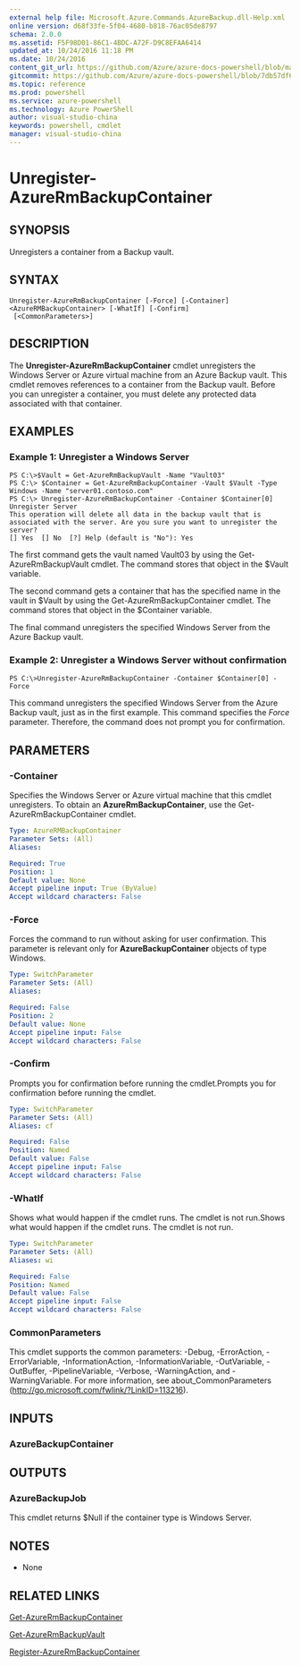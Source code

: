 ```yaml
---
external help file: Microsoft.Azure.Commands.AzureBackup.dll-Help.xml
online version: d68f33fe-5f04-4680-b818-76ac05de8797
schema: 2.0.0
ms.assetid: F5F98D01-86C1-4BDC-A72F-D9C8EFAA6414
updated_at: 10/24/2016 11:18 PM
ms.date: 10/24/2016
content_git_url: https://github.com/Azure/azure-docs-powershell/blob/master/azureps-cmdlets-docs/ResourceManager/AzureRM.Backup/v2.2.0/Unregister-AzureRmBackupContainer.md
gitcommit: https://github.com/Azure/azure-docs-powershell/blob/7db57df6b5e709a7c001e6de362a1240d7583ae8/azureps-cmdlets-docs/ResourceManager/AzureRM.Backup/v2.2.0/Unregister-AzureRmBackupContainer.md
ms.topic: reference
ms.prod: powershell
ms.service: azure-powershell
ms.technology: Azure PowerShell
author: visual-studio-china
keywords: powershell, cmdlet
manager: visual-studio-china
---
```


# Unregister-AzureRmBackupContainer

## SYNOPSIS
Unregisters a container from a Backup vault.

## SYNTAX

```
Unregister-AzureRmBackupContainer [-Force] [-Container] <AzureRMBackupContainer> [-WhatIf] [-Confirm]
 [<CommonParameters>]
```

## DESCRIPTION
The **Unregister-AzureRmBackupContainer** cmdlet unregisters the Windows Server or Azure virtual machine from an Azure Backup vault.
This cmdlet removes references to a container from the Backup vault.
Before you can unregister a container, you must delete any protected data associated with that container.

## EXAMPLES

### Example 1: Unregister a Windows Server
```
PS C:\>$Vault = Get-AzureRmBackupVault -Name "Vault03"
PS C:\> $Container = Get-AzureRmBackupContainer -Vault $Vault -Type Windows -Name "server01.contoso.com"
PS C:\> Unregister-AzureRmBackupContainer -Container $Container[0]
Unregister Server
This operation will delete all data in the backup vault that is associated with the server. Are you sure you want to unregister the server? 
[] Yes  [] No  [?] Help (default is "No"): Yes
```

The first command gets the vault named Vault03 by using the Get-AzureRmBackupVault cmdlet.
The command stores that object in the $Vault variable.

The second command gets a container that has the specified name in the vault in $Vault by using the Get-AzureRmBackupContainer cmdlet.
The command stores that object in the $Container variable.

The final command unregisters the specified Windows Server from the Azure Backup vault.

### Example 2: Unregister a Windows Server without confirmation
```
PS C:\>Unregister-AzureRmBackupContainer -Container $Container[0] -Force
```

This command unregisters the specified Windows Server from the Azure Backup vault, just as in the first example.
This command specifies the *Force* parameter.
Therefore, the command does not prompt you for confirmation.

## PARAMETERS

### -Container
Specifies the Windows Server or Azure virtual machine that this cmdlet unregisters.
To obtain an **AzureRmBackupContainer**, use the Get-AzureRmBackupContainer cmdlet.

```yaml
Type: AzureRMBackupContainer
Parameter Sets: (All)
Aliases: 

Required: True
Position: 1
Default value: None
Accept pipeline input: True (ByValue)
Accept wildcard characters: False
```

### -Force
Forces the command to run without asking for user confirmation.
This parameter is relevant only for **AzureBackupContainer** objects of type Windows.

```yaml
Type: SwitchParameter
Parameter Sets: (All)
Aliases: 

Required: False
Position: 2
Default value: None
Accept pipeline input: False
Accept wildcard characters: False
```

### -Confirm
Prompts you for confirmation before running the cmdlet.Prompts you for confirmation before running the cmdlet.

```yaml
Type: SwitchParameter
Parameter Sets: (All)
Aliases: cf

Required: False
Position: Named
Default value: False
Accept pipeline input: False
Accept wildcard characters: False
```

### -WhatIf
Shows what would happen if the cmdlet runs.
The cmdlet is not run.Shows what would happen if the cmdlet runs.
The cmdlet is not run.

```yaml
Type: SwitchParameter
Parameter Sets: (All)
Aliases: wi

Required: False
Position: Named
Default value: False
Accept pipeline input: False
Accept wildcard characters: False
```

### CommonParameters
This cmdlet supports the common parameters: -Debug, -ErrorAction, -ErrorVariable, -InformationAction, -InformationVariable, -OutVariable, -OutBuffer, -PipelineVariable, -Verbose, -WarningAction, and -WarningVariable. For more information, see about_CommonParameters (http://go.microsoft.com/fwlink/?LinkID=113216).

## INPUTS

### AzureBackupContainer

## OUTPUTS

### AzureBackupJob
This cmdlet returns $Null if the container type is Windows Server.

## NOTES
* None

## RELATED LINKS

[Get-AzureRmBackupContainer](.\Get-AzureRmBackupContainer.md)

[Get-AzureRmBackupVault](.\Get-AzureRmBackupVault.md)

[Register-AzureRmBackupContainer](.\Register-AzureRmBackupContainer.md)



